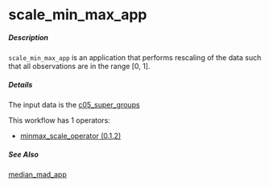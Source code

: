 # scale_min_max_app

##### Description

`scale_min_max_app` is an application that performs rescaling of the data such that all observations are in the range [0, 1].

##### Details

The input data is the [c05_super_groups](https://github.com/tercen/data_designs/tree/main/c05_super_groups)

This workflow has 1 operators:

* [minmax_scale_operator (0.1.2)](https://github.com/tercen/minmax_scale_operator/tree/0.1.2)

##### See Also

[median_mad_app](https://github.com/tercen/median_mad_app)